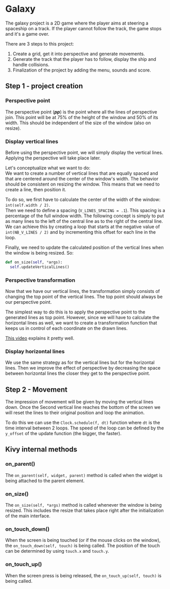 # Galaxy

The galaxy project is a 2D game where the player aims at steering a spaceship on a track. If the player cannot follow the track, the game stops and it's a game over.

There are 3 steps to this project:

1. Create a grid, get it into perspective and generate movements.
2. Generate the track that the player has to follow, display the ship and handle collisions.
3. Finalization of the project by adding the menu, sounds and score.

## Step 1 - project creation

### Perspective point

The perspective point (**_pp_**) is the point where all the lines of perspective join. This point will be at 75% of the height of the window and 50% of its width. This should be independent of the size of the window (also on resize).

### Display vertical lines

Before using the perspective point, we will simply display the vertical lines. Applying the perspective will take place later.

Let's conceptualize what we want to do:<br/>
We want to create a number of vertical lines that are equally spaced and that are centered around the center of the window's width. The behavior should be consistent on resizing the window. This means that we need to create a line, then position it.

To do so, we first have to calculate the center of the width of the window: `int(self.width / 2)`.<br/>
Then we need to define a spacing (`V_LINES_SPACING = .1`). This spacing is a percentage of the full window width. The following concept is simply to put as many lines to the left of the central line as to the right of the central line. We can achieve this by creating a loop that starts at the negative value of `int(NB_V_LINES / 2)` and by incrementing this offset for each line in the loop.

Finally, we need to update the calculated position of the vertical lines when the window is being resized. So:<br/>

```python
def on_size(self, *args):
  self.updateVerticalLines()
```

### Perspective transformation

Now that we have our vertical lines, the transformation simply consists of changing the top point of the vertical lines. The top point should always be our perspective point.

The simplest way to do this is to apply the perspective point to the generated lines as top point. However, since we will have to calculate the horizontal lines as well, we want to create a transformation function that keeps us in control of each coordinate on the drawn lines.

[This video](https://www.youtube.com/watch?v=l8Imtec4ReQ&t=10511s) explains it pretty well.

### Display horizontal lines

We use the same strategy as for the vertical lines but for the horizontal lines. Then we improve the effect of perspective by decreasing the space between horizontal lines the closer they get to the perspective point.

## Step 2 - Movement

The impression of movement will be given by moving the vertical lines down. Once the Second vertical line reaches the bottom of the screen we will reset the lines to their original position and loop the animation.

To do this we can use the `Clock.schedule(f, dt)` function where `dt` is the time interval between 2 loops. The speed of the loop can be defined by the `y_offset` of the update function (the bigger, the faster).

## Kivy internal methods

### on_parent()

The `on_parent(self, widget, parent)` method is called when the widget is being attached to the parent element.

### on_size()

The `on_size(self, *args)` method is called whenever the window is being resized. This includes the resize that takes place right after the initialization of the main interface.

### on_touch_down()

When the screen is being touched (or if the mouse clicks on the window), the `on_touch_down(self, touch)` is being called. The position of the touch can be determined by using `touch.x` and `touch.y`.

### on_touch_up()

When the screen press is being released, the `on_touch_up(self, touch)` is being called.
